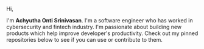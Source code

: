 Hi,

I'm **Achyutha Onti Srinivasan**. I'm a software engineer who has worked in cybersecurity and fintech industry. I'm passionate about building new products which help improve developer's productivity. Check out my pinned repositories below to see if you can use  or contribute to them. 
 

